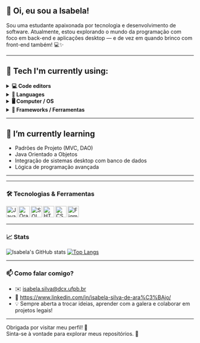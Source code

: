 ## 👋 Oi, eu sou a Isabela!

Sou uma estudante apaixonada por tecnologia e desenvolvimento de software. Atualmente, estou explorando o mundo da programação com foco em back-end e aplicações desktop — e de vez em quando brinco com front-end também! 💻✨

---

## 🌿 Tech I'm currently using:

<details>
  <summary><strong>💻 Code editors</strong></summary>
  <ul>
    <li>Intelij</li>
    <li>Oracle APEX IDE</li>
  </ul>
</details>

<details>
  <summary><strong>🧪 Languages</strong></summary>
  <ul>
    <li>Java</li>
    <li>SQL / PL-SQL (Básico)</li>
    <li>Python para Análise de Dados</li>
  </ul>
</details>

<details>
  <summary><strong>🖥️ Computer / OS</strong></summary>
  <ul>
    <li>Windows 10</li>
  </ul>
</details>

<details>
  <summary><strong>🧰 Frameworks / Ferramentas</strong></summary>
  <ul>
    <li>Java Swing</li>
    <li>Oracle APEX</li>
    <li>Figma (UI/UX)</li>
    <li>Excel</li>
    <li>PowerBI</li>
    <li>JUnit</li>
  </ul>
</details>

---

## 🌱 I’m currently learning

- Padrões de Projeto (MVC, DAO)
- Java Orientado a Objetos
- Integração de sistemas desktop com banco de dados
- Lógica de programação avançada

---
---

### 🛠️ Tecnologias & Ferramentas

<img align="left" alt="Java" width="30px" src="https://cdn.jsdelivr.net/gh/devicons/devicon/icons/java/java-original.svg" />
<img align="left" alt="Oracle" width="30px" src="https://cdn.jsdelivr.net/gh/devicons/devicon/icons/oracle/oracle-original.svg" />
<img align="left" alt="SQL" width="30px" src="https://cdn.jsdelivr.net/gh/devicons/devicon/icons/mysql/mysql-original.svg" />
<img align="left" alt="HTML5" width="30px" src="https://cdn.jsdelivr.net/gh/devicons/devicon/icons/html5/html5-original.svg" />
<img align="left" alt="CSS3" width="30px" src="https://cdn.jsdelivr.net/gh/devicons/devicon/icons/css3/css3-original.svg" />
<img align="left" alt="Figma" width="30px" src="https://cdn.jsdelivr.net/gh/devicons/devicon/icons/figma/figma-original.svg" />
<br><br>

---

### 📈 Stats

![Isabela's GitHub stats](https://github-readme-stats.vercel.app/api?username=isabelatzz&show_icons=true&theme=tokyonight)
[![Top Langs](https://github-readme-stats.vercel.app/api/top-langs/?username=isabelatzz&layout=compact&theme=tokyonight)](https://github.com/isabelatzz)

---

### 📫 Como falar comigo?

- ✉️ isabela.silva@dcx.ufpb.br
- 💼 https://www.linkedin.com/in/isabela-silva-de-ara%C3%BAjo/
- 💡 Sempre aberta a trocar ideias, aprender com a galera e colaborar em projetos legais!

---

Obrigada por visitar meu perfil! 🌸  
Sinta-se à vontade para explorar meus repositórios. 🚀

